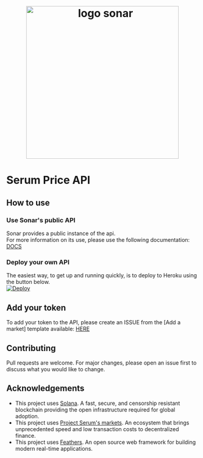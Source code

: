 <h1 align="center">
  <br>
   <img width="400" src="https://sonar.watch/logos/sonar/sonar_logo_black.png" alt="logo sonar"/>
  <br>
</h1>

# Serum Price API

## How to use

### Use Sonar's public API
Sonar provides a public instance of the api.<br>
For more information on its use, please use the following documentation: [DOCS](http://docs.price-api.sonar.watch/)

### Deploy your own API
The easiest way, to get up and running quickly, is to deploy to Heroku using the button below.<br>
[![Deploy](https://www.herokucdn.com/deploy/button.svg)](https://heroku.com/deploy)

## Add your token
To add your token to the API, please create an ISSUE from the [Add a market] template available: [HERE](https://github.com/sonar-watch/serum-price-api/issues/new/choose) 

## Contributing
Pull requests are welcome. For major changes, please open an issue first to discuss what you would like to change.

## Acknowledgements
* This project uses [Solana](https://solana.com/). A fast, secure, and censorship resistant blockchain providing the open infrastructure required for global adoption.
* This project uses [Project Serum's markets](https://projectserum.com/). An ecosystem that brings unprecedented speed and low transaction costs to decentralized finance.
* This project uses [Feathers](http://feathersjs.com). An open source web framework for building modern real-time applications.
